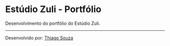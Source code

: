 # Estúdio Zuli - Portfólio

Desenvolvimento do portfólio do Estúdio Zuli.

---

Desenvolvido por: [Thiago Souza](https://github.com/tjbass2021)

